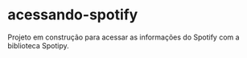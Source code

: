 # acessando-spotify
Projeto em construção para acessar as informações do Spotify com a biblioteca Spotipy.
